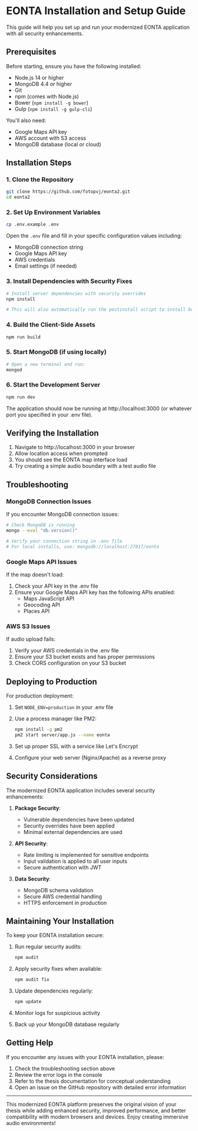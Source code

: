 # EONTA Installation and Setup Guide

This guide will help you set up and run your modernized EONTA application with all security enhancements.

## Prerequisites

Before starting, ensure you have the following installed:

- Node.js 14 or higher
- MongoDB 4.4 or higher
- Git
- npm (comes with Node.js)
- Bower (`npm install -g bower`)
- Gulp (`npm install -g gulp-cli`)

You'll also need:
- Google Maps API key
- AWS account with S3 access
- MongoDB database (local or cloud)

## Installation Steps

### 1. Clone the Repository

```bash
git clone https://github.com/fotopvj/eonta2.git
cd eonta2
```

### 2. Set Up Environment Variables

```bash
cp .env.example .env
```

Open the `.env` file and fill in your specific configuration values including:
- MongoDB connection string
- Google Maps API key
- AWS credentials
- Email settings (if needed)

### 3. Install Dependencies with Security Fixes

```bash
# Install server dependencies with security overrides
npm install

# This will also automatically run the postinstall script to install bower components
```

### 4. Build the Client-Side Assets

```bash
npm run build
```

### 5. Start MongoDB (if using locally)

```bash
# Open a new terminal and run:
mongod
```

### 6. Start the Development Server

```bash
npm run dev
```

The application should now be running at http://localhost:3000 (or whatever port you specified in your .env file).

## Verifying the Installation

1. Navigate to http://localhost:3000 in your browser
2. Allow location access when prompted
3. You should see the EONTA map interface load
4. Try creating a simple audio boundary with a test audio file

## Troubleshooting

### MongoDB Connection Issues

If you encounter MongoDB connection issues:

```bash
# Check MongoDB is running
mongo --eval "db.version()"

# Verify your connection string in .env file
# For local installs, use: mongodb://localhost:27017/eonta
```

### Google Maps API Issues

If the map doesn't load:

1. Check your API key in the .env file
2. Ensure your Google Maps API key has the following APIs enabled:
   - Maps JavaScript API
   - Geocoding API
   - Places API

### AWS S3 Issues

If audio upload fails:

1. Verify your AWS credentials in the .env file
2. Ensure your S3 bucket exists and has proper permissions
3. Check CORS configuration on your S3 bucket

## Deploying to Production

For production deployment:

1. Set `NODE_ENV=production` in your .env file
2. Use a process manager like PM2:
   ```bash
   npm install -g pm2
   pm2 start server/app.js --name eonta
   ```

3. Set up proper SSL with a service like Let's Encrypt
4. Configure your web server (Nginx/Apache) as a reverse proxy

## Security Considerations

The modernized EONTA application includes several security enhancements:

1. **Package Security**:
   - Vulnerable dependencies have been updated
   - Security overrides have been applied
   - Minimal external dependencies are used

2. **API Security**:
   - Rate limiting is implemented for sensitive endpoints
   - Input validation is applied to all user inputs
   - Secure authentication with JWT

3. **Data Security**:
   - MongoDB schema validation
   - Secure AWS credential handling
   - HTTPS enforcement in production

## Maintaining Your Installation

To keep your EONTA installation secure:

1. Run regular security audits:
   ```bash
   npm audit
   ```

2. Apply security fixes when available:
   ```bash
   npm audit fix
   ```

3. Update dependencies regularly:
   ```bash
   npm update
   ```

4. Monitor logs for suspicious activity
5. Back up your MongoDB database regularly

## Getting Help

If you encounter any issues with your EONTA installation, please:

1. Check the troubleshooting section above
2. Review the error logs in the console
3. Refer to the thesis documentation for conceptual understanding
4. Open an issue on the GitHub repository with detailed error information

---

This modernized EONTA platform preserves the original vision of your thesis while adding enhanced security, improved performance, and better compatibility with modern browsers and devices. Enjoy creating immersive audio environments!
